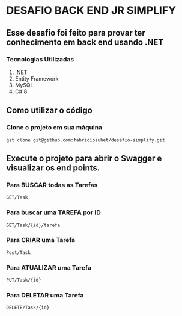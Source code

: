 # DESAFIO BACK END JR SIMPLIFY

## Esse desafio foi feito para provar ter conhecimento em back end usando .NET

### Tecnologias Utilizadas

1. .NET
2. Entity Framework
3. MySQL
4. C# 8

## Como utilizar o código

### Clone o projeto em sua máquina

``
git clone git@github.com:fabriciosuhet/desafio-simplify.git
``

## Execute o projeto para abrir o Swagger e visualizar os end points.

### Para BUSCAR todas as Tarefas 

``
GET/Task
``

### Para buscar uma TAREFA por ID

``
GET/Task/{id}/tarefa
``

### Para CRIAR uma Tarefa

``
Post/Task
``

### Para ATUALIZAR uma Tarefa

``
PUT/Task/{id}
``

### Para DELETAR uma Tarefa 

``
DELETE/Task/{id}
``




